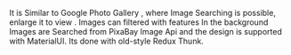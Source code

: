 It is Similar to Google Photo Gallery , where Image Searching is possible, enlarge it to view . Images can filtered with features 
In the background Images are Searched from PixaBay Image Api and the design is supported with MaterialUI. Its done with old-style Redux Thunk.
